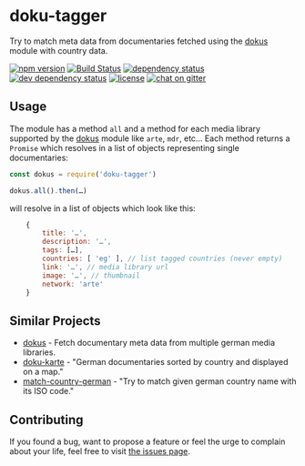 # doku-tagger

Try to match meta data from documentaries fetched using the [dokus](https://github.com/juliuste/dokus/) module with country data.

[![npm version](https://img.shields.io/npm/v/doku-tagger.svg)](https://www.npmjs.com/package/doku-tagger)
[![Build Status](https://travis-ci.org/juliuste/doku-tagger.svg?branch=master)](https://travis-ci.org/juliuste/doku-tagger)
[![dependency status](https://img.shields.io/david/juliuste/doku-tagger.svg)](https://david-dm.org/juliuste/doku-tagger)
[![dev dependency status](https://img.shields.io/david/dev/juliuste/doku-tagger.svg)](https://david-dm.org/juliuste/doku-tagger#info=devDependencies)
[![license](https://img.shields.io/github/license/juliuste/doku-tagger.svg?style=flat)](LICENSE)
[![chat on gitter](https://badges.gitter.im/juliuste.svg)](https://gitter.im/juliuste)

## Usage

The module has a method `all` and a method for each media library supported by the [dokus](https://github.com/juliuste/dokus/) module like `arte`, `mdr`, etc… Each method returns a `Promise` which resolves in a list of objects representing single documentaries:

```javascript
const dokus = require('doku-tagger')

dokus.all().then(…)
```
will resolve in a list of objects which look like this:
```javascript
	{
		title: '…',
		description: '…',
		tags: […],
		countries: [ 'eg' ], // list tagged countries (never empty)
		link: '…', // media library url
		image: '…', // thumbnail
		network: 'arte'
	}
```

## Similar Projects
- [dokus](https://github.com/juliuste/dokus/) - Fetch documentary meta data from multiple german media libraries.
- [doku-karte](https://github.com/juliuste/doku-karte/) - "German documentaries sorted by country and displayed on a map."
- [match-country-german](https://github.com/juliuste/match-country-german/) - "Try to match given german country name with its ISO code."

## Contributing

If you found a bug, want to propose a feature or feel the urge to complain about your life, feel free to visit [the issues page](https://github.com/juliuste/doku-tagger/issues).
